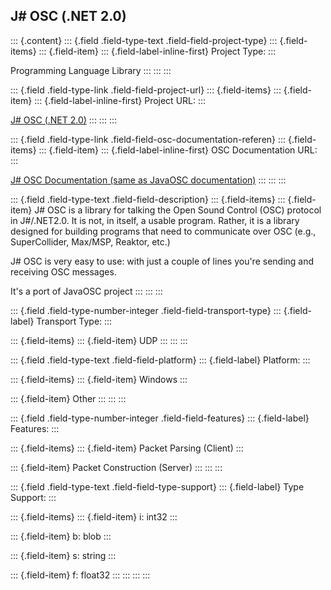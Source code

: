 ## J\# OSC (.NET 2.0)

::: {.content}
::: {.field .field-type-text .field-field-project-type}
::: {.field-items}
::: {.field-item}
::: {.field-label-inline-first}
Project Type:
:::

Programming Language Library
:::
:::
:::

::: {.field .field-type-link .field-field-project-url}
::: {.field-items}
::: {.field-item}
::: {.field-label-inline-first}
Project URL:
:::

[J\# OSC (.NET
2.0)](http://www.mech.upatras.gr/~robgroup/teams/logic/demos/osc/index.html)
:::
:::
:::

::: {.field .field-type-link .field-field-osc-documentation-referen}
::: {.field-items}
::: {.field-item}
::: {.field-label-inline-first}
OSC Documentation URL:
:::

[J\# OSC Documentation (same as JavaOSC
documentation)](http://www.illposed.com/software/javaoscdoc/)
:::
:::
:::

::: {.field .field-type-text .field-field-description}
::: {.field-items}
::: {.field-item}
J\# OSC is a library for talking the Open Sound Control (OSC) protocol
in J\#/.NET2.0. It is not, in itself, a usable program. Rather, it is a
library designed for building programs that need to communicate over OSC
(e.g., SuperCollider, Max/MSP, Reaktor, etc.)

J\# OSC is very easy to use: with just a couple of lines you\'re sending
and receiving OSC messages.

It\'s a port of JavaOSC project
:::
:::
:::

::: {.field .field-type-number-integer .field-field-transport-type}
::: {.field-label}
Transport Type:
:::

::: {.field-items}
::: {.field-item}
UDP
:::
:::
:::

::: {.field .field-type-text .field-field-platform}
::: {.field-label}
Platform:
:::

::: {.field-items}
::: {.field-item}
Windows
:::

::: {.field-item}
Other
:::
:::
:::

::: {.field .field-type-number-integer .field-field-features}
::: {.field-label}
Features:
:::

::: {.field-items}
::: {.field-item}
Packet Parsing (Client)
:::

::: {.field-item}
Packet Construction (Server)
:::
:::
:::

::: {.field .field-type-text .field-field-type-support}
::: {.field-label}
Type Support:
:::

::: {.field-items}
::: {.field-item}
i: int32
:::

::: {.field-item}
b: blob
:::

::: {.field-item}
s: string
:::

::: {.field-item}
f: float32
:::
:::
:::
:::
